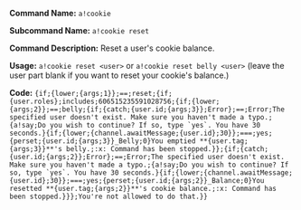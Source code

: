 **Command Name:** `a!cookie`

**Subcommand Name:** `a!cookie reset`

**Command Description:**
Reset a user's cookie balance.

**Usage:**
`a!cookie reset <user>` or `a!cookie reset belly <user>` (leave the user part blank if you want to reset your cookie's balance.)

**Code:**
```{if;{lower;{args;1}};==;reset;{if;{user.roles};includes;606515235591028756;{if;{lower;{args;2}};==;belly;{if;{catch;{user.id;{args;3}};Error};==;Error;The specified user doesn't exist. Make sure you haven't made a typo.;{a!say;Do you wish to continue? If so, type `yes`. You have 30 seconds.}{if;{lower;{channel.awaitMessage;{user.id};30}};===;yes;{perset;{user.id;{args;3}}_Belly;0}You emptied **{user.tag;{args;3}}**'s belly.;:x: Command has been stopped.}};{if;{catch;{user.id;{args;2}};Error};==;Error;The specified user doesn't exist. Make sure you haven't made a typo.;{a!say;Do you wish to continue? If so, type `yes`. You have 30 seconds.}{if;{lower;{channel.awaitMessage;{user.id};30}};===;yes;{perset;{user.id;{args;2}}_Balance;0}You resetted **{user.tag;{args;2}}**'s cookie balance.;:x: Command has been stopped.}}};You're not allowed to do that.}}```
